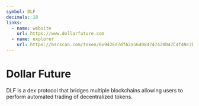 ```yaml
---
symbol: DLF
decimals: 18
links:
  - name: website
    url: https://www.dollarfuture.com
  - name: explorer
    url: https://bscscan.com/token/0x942Ed7dfA2a564984747420D47C4f49c2b3140F9
---
```


# Dollar Future

DLF is a dex protocol that bridges multiple blockchains allowing users to perform automated trading of decentralized tokens.
